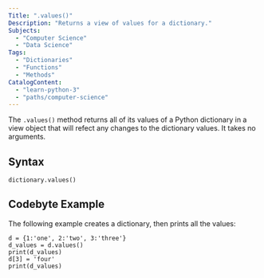 ```yaml
---
Title: ".values()"
Description: "Returns a view of values for a dictionary."
Subjects:
  - "Computer Science"
  - "Data Science"
Tags:
  - "Dictionaries"
  - "Functions"
  - "Methods"
CatalogContent:
  - "learn-python-3"
  - "paths/computer-science"
---
```


The `.values()` method returns all of its values of a Python dictionary in a view object that will refect any changes to the dictionary values. It takes no arguments.

## Syntax

```pseudo
dictionary.values()
```

## Codebyte Example

The following example creates a dictionary, then prints all the values:

```codebyte/python
d = {1:'one', 2:'two', 3:'three'}
d_values = d.values()
print(d_values)
d[3] = 'four'
print(d_values)
```
